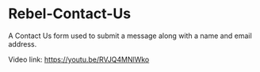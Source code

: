 # Rebel-Contact-Us
A Contact Us form used to submit a message along with a name and email address.

Video link: https://youtu.be/RVJQ4MNlWko
